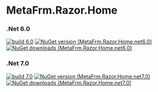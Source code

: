 # MetaFrm.Razor.Home

### .Net 6.0
[![build 6.0](https://github.com/MetaFrm/MetaFrm.Razor.Home/actions/workflows/build_6.0.yml/badge.svg)](https://github.com/MetaFrm/MetaFrm.Razor.Home/actions/workflows/build_6.0.yml)
[![NuGet version (MetaFrm.Razor.Home.net6.0)](https://img.shields.io/nuget/v/MetaFrm.Razor.Home.net6.0)](https://www.nuget.org/packages/MetaFrm.Razor.Home.net6.0/)
[![NuGet downloads (MetaFrm.Razor.Home.net6.0)](https://img.shields.io/nuget/dt/MetaFrm.Razor.Home.net6.0)](https://www.nuget.org/packages/MetaFrm.Razor.Home.net6.0/)
### .Net 7.0
[![build 7.0](https://github.com/MetaFrm/MetaFrm.Razor.Home/actions/workflows/build_7.0.yml/badge.svg)](https://github.com/MetaFrm/MetaFrm.Razor.Home/actions/workflows/build_7.0.yml)
[![NuGet version (MetaFrm.Razor.Home.net7.0)](https://img.shields.io/nuget/v/MetaFrm.Razor.Home.net7.0)](https://www.nuget.org/packages/MetaFrm.Razor.Home.net7.0/)
[![NuGet downloads (MetaFrm.Razor.Home.net7.0)](https://img.shields.io/nuget/dt/MetaFrm.Razor.Home.net7.0)](https://www.nuget.org/packages/MetaFrm.Razor.Home.net7.0/)